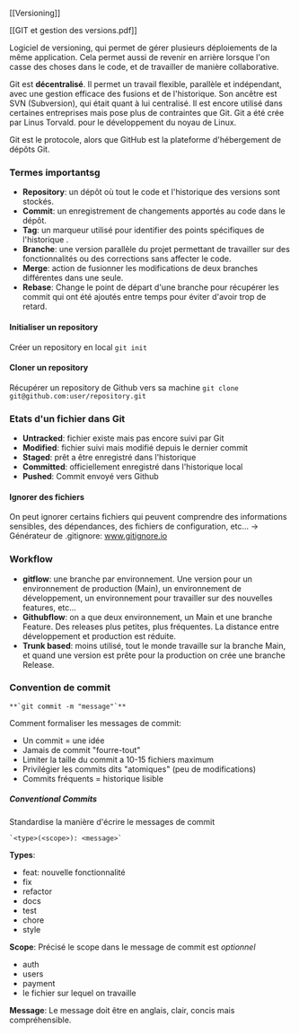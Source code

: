 [[Versioning]]

[[GIT et gestion des versions.pdf]]

Logiciel de versioning, qui permet de gérer plusieurs déploiements de la même application.
Cela permet aussi de revenir en arrière lorsque l'on casse des choses dans le code, et de travailler de manière collaborative.

Git est **décentralisé**. Il permet un travail flexible, parallèle et indépendant, avec une gestion efficace des fusions et de l'historique.
Son ancêtre est SVN (Subversion), qui était quant à lui centralisé. Il est encore utilisé dans certaines entreprises mais pose plus de contraintes que Git.
Git a été crée par Linus Torvald. pour le développement du noyau de Linux.

Git est le protocole, alors que GitHub est la plateforme d'hébergement de dépôts Git. 

### Termes importantsg

- **Repository**: un dépôt où tout le code et l'historique des versions sont stockés.
- **Commit**: un enregistrement de changements apportés au code dans le dépôt.
- **Tag**: un marqueur utilisé pour identifier des points spécifiques de l'historique .
- **Branche**: une version parallèle du projet permettant de travailler sur des fonctionnalités ou des corrections sans affecter le code.
- **Merge**: action de fusionner les modifications de deux branches différentes dans une seule.
- **Rebase**: Change le point de départ d'une branche pour récupérer les commit qui ont été ajoutés entre temps pour éviter d'avoir trop de retard.


#### Initialiser un repository

Créer un repository en local
`git init`

#### Cloner un repository

Récupérer un repository de Github vers sa machine
`git clone git@github.com:user/repository.git`

### Etats d'un fichier dans Git

- **Untracked**: fichier existe mais pas encore suivi par Git
- **Modified**: fichier suivi mais modifié depuis le dernier commit
- **Staged**: prêt a être enregistré dans l'historique
- **Committed**: officiellement enregistré dans l'historique local
- **Pushed**: Commit envoyé vers Github

#### Ignorer des fichiers

On peut ignorer certains fichiers qui peuvent comprendre des informations sensibles, des dépendances, des fichiers de configuration, etc...
-> Générateur de .gitignore: www.gitignore.io

### Workflow

- **gitflow**: une branche par environnement. Une version pour un environnement de production (Main), un environnement de développement, un environnement pour travailler sur des nouvelles features, etc...
- **Githubflow**: on a que deux environnement, un Main et une branche Feature. Des releases plus petites, plus fréquentes. La distance entre développement et production est réduite.
- **Trunk based**: moins utilisé, tout le monde travaille sur la branche Main, et quand une version est prête pour la production on crée une branche Release.

### Convention de commit

```ad-info
**`git commit -m "message"`**
```

Comment formaliser les messages de commit:
- Un commit = une idée
- Jamais de commit "fourre-tout"
- Limiter la taille du commit a 10-15 fichiers maximum
- Privilégier les commits dits "atomiques" (peu de modifications)
- Commits fréquents = historique lisible 

##### Conventional Commits
Standardise la manière d'écrire le messages de commit

```ad-important
`<type>(<scope>): <message>`
```

**Types**:
- feat: nouvelle fonctionnalité
- fix
- refactor
- docs
- test
- chore
- style

**Scope**:
Précisé le scope dans le message de commit est *optionnel*
- auth
- users
- payment
- le fichier sur lequel on travaille

**Message**:
Le message doit être en anglais, clair, concis mais compréhensible.

